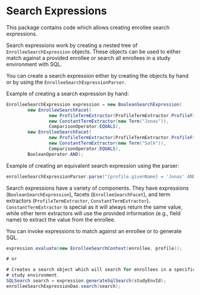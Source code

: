 # Search Expressions

This package contains code which allows creating enrollee search expressions.

Search expressions work by creating a nested tree of `EnrolleeSearchExpression` objects. These objects can be used
to either match against a provided enrollee or search all enrollees in a study environment with SQL.

You can create a search expression either by creating the objects by hand or by using the 
`EnrolleeSearchExpressionParser`. 

Example of creating a search expression by hand:

```java
EnrolleeSearchExpression expression = new BooleanSearchExpression(
        new EnrolleeSearchFacet(
                new ProfileTermExtractor(ProfileTermExtractor.ProfileField.GIVEN_NAME),
                new ConstantTermExtractor(new Term("Jonas")),
                ComparisonOperator.EQUALS),
        new EnrolleeSearchFacet(
                new ProfileTermExtractor(ProfileTermExtractor.ProfileField.FAMILY_NAME),
                new ConstantTermExtractor(new Term("Salk")),
                ComparisonOperator.EQUALS),
        BooleanOperator.AND);
```

Example of creating an equivalent search expression using the parser:
```java
enrolleeSearchExpressionParser.parse("{profile.givenName} = 'Jonas' AND {profile.familyName} = 'Salk'");
```

Search expressions have a variety of components. They have expressions (`BooleanSearchExpression`), facets 
(`EnrolleeSearchFacet`), and term extractors (`ProfileTermExtractor`, `ConstantTermExtractor`). `ConstantTermExtractor` 
is special as it will always return the same value, while other term extractors will use the provided information
(e.g., field name) to extract the value from the enrollee.

You can invoke expressions to match against an enrollee or to generate SQL.

```java
expression.evaluate(new EnrolleeSearchContext(enrollee, profile));

# or 

# Creates a search object which will search for enrollees in a specific
# study environment.
SQLSearch search = expression.generateSqlSearch(studyEnvId);
enrolleeSearchExpressionDao.search(search);
```